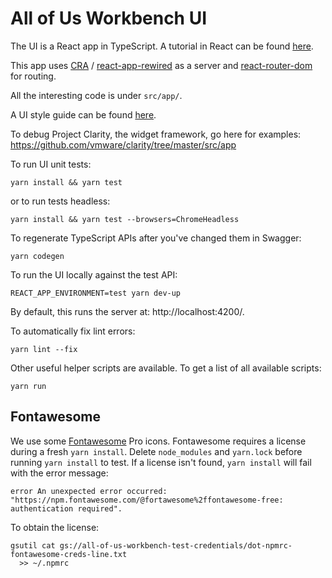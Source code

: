 # All of Us Workbench UI

The UI is a React app in TypeScript. 
A tutorial in React can be found [here](https://reactjs.org/tutorial/tutorial.html).

This app uses [CRA](https://create-react-app.dev/docs/getting-started/) / [react-app-rewired](https://www.npmjs.com/package/react-app-rewired) as a server and [react-router-dom](https://reactrouter.com/web/guides/quick-start) for routing.

All the interesting code is under `src/app/`.

A UI style guide can be found [here](https://github.com/all-of-us/workbench/wiki/UI-Style-Guide).

To debug Project Clarity, the widget framework, go here for examples:
https://github.com/vmware/clarity/tree/master/src/app

To run UI unit tests:

`yarn install && yarn test`

or to run tests headless:

`yarn install && yarn test --browsers=ChromeHeadless`

To regenerate TypeScript APIs after you've changed them in Swagger:

`yarn codegen`

To run the UI locally against the test API:

`REACT_APP_ENVIRONMENT=test yarn dev-up`

By default, this runs the server at: http://localhost:4200/.

To automatically fix lint errors:

`yarn lint --fix`

Other useful helper scripts are available. To get a list of all available scripts:

`yarn run`

## Fontawesome

We use some [Fontawesome](https://fontawesome.com/) Pro icons. Fontawesome requires a license during a fresh `yarn install`. Delete `node_modules` and `yarn.lock` before running `yarn install` to test. If a license isn't found, `yarn install` will fail with the error message:
```
error An unexpected error occurred: "https://npm.fontawesome.com/@fortawesome%2ffontawesome-free: authentication required".
```
To obtain the license:
```
gsutil cat gs://all-of-us-workbench-test-credentials/dot-npmrc-fontawesome-creds-line.txt
  >> ~/.npmrc
```
